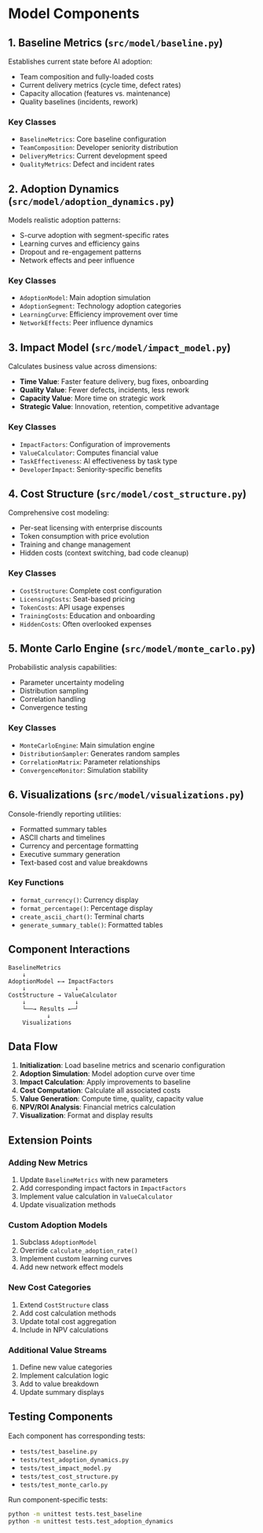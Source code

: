 # Model Components

## 1. Baseline Metrics (`src/model/baseline.py`)

Establishes current state before AI adoption:
- Team composition and fully-loaded costs
- Current delivery metrics (cycle time, defect rates)
- Capacity allocation (features vs. maintenance)
- Quality baselines (incidents, rework)

### Key Classes
- `BaselineMetrics`: Core baseline configuration
- `TeamComposition`: Developer seniority distribution
- `DeliveryMetrics`: Current development speed
- `QualityMetrics`: Defect and incident rates

## 2. Adoption Dynamics (`src/model/adoption_dynamics.py`)

Models realistic adoption patterns:
- S-curve adoption with segment-specific rates
- Learning curves and efficiency gains
- Dropout and re-engagement patterns
- Network effects and peer influence

### Key Classes
- `AdoptionModel`: Main adoption simulation
- `AdoptionSegment`: Technology adoption categories
- `LearningCurve`: Efficiency improvement over time
- `NetworkEffects`: Peer influence dynamics

## 3. Impact Model (`src/model/impact_model.py`)

Calculates business value across dimensions:
- **Time Value**: Faster feature delivery, bug fixes, onboarding
- **Quality Value**: Fewer defects, incidents, less rework
- **Capacity Value**: More time on strategic work
- **Strategic Value**: Innovation, retention, competitive advantage

### Key Classes
- `ImpactFactors`: Configuration of improvements
- `ValueCalculator`: Computes financial value
- `TaskEffectiveness`: AI effectiveness by task type
- `DeveloperImpact`: Seniority-specific benefits

## 4. Cost Structure (`src/model/cost_structure.py`)

Comprehensive cost modeling:
- Per-seat licensing with enterprise discounts
- Token consumption with price evolution
- Training and change management
- Hidden costs (context switching, bad code cleanup)

### Key Classes
- `CostStructure`: Complete cost configuration
- `LicensingCosts`: Seat-based pricing
- `TokenCosts`: API usage expenses
- `TrainingCosts`: Education and onboarding
- `HiddenCosts`: Often overlooked expenses

## 5. Monte Carlo Engine (`src/model/monte_carlo.py`)

Probabilistic analysis capabilities:
- Parameter uncertainty modeling
- Distribution sampling
- Correlation handling
- Convergence testing

### Key Classes
- `MonteCarloEngine`: Main simulation engine
- `DistributionSampler`: Generates random samples
- `CorrelationMatrix`: Parameter relationships
- `ConvergenceMonitor`: Simulation stability

## 6. Visualizations (`src/model/visualizations.py`)

Console-friendly reporting utilities:
- Formatted summary tables
- ASCII charts and timelines  
- Currency and percentage formatting
- Executive summary generation
- Text-based cost and value breakdowns

### Key Functions
- `format_currency()`: Currency display
- `format_percentage()`: Percentage display
- `create_ascii_chart()`: Terminal charts
- `generate_summary_table()`: Formatted tables

## Component Interactions

```
BaselineMetrics
    ↓
AdoptionModel ←→ ImpactFactors
    ↓              ↓
CostStructure → ValueCalculator
    ↓              ↓
    └──→ Results ←─┘
           ↓
    Visualizations
```

## Data Flow

1. **Initialization**: Load baseline metrics and scenario configuration
2. **Adoption Simulation**: Model adoption curve over time
3. **Impact Calculation**: Apply improvements to baseline
4. **Cost Computation**: Calculate all associated costs
5. **Value Generation**: Compute time, quality, capacity value
6. **NPV/ROI Analysis**: Financial metrics calculation
7. **Visualization**: Format and display results

## Extension Points

### Adding New Metrics
1. Update `BaselineMetrics` with new parameters
2. Add corresponding impact factors in `ImpactFactors`
3. Implement value calculation in `ValueCalculator`
4. Update visualization methods

### Custom Adoption Models
1. Subclass `AdoptionModel`
2. Override `calculate_adoption_rate()`
3. Implement custom learning curves
4. Add new network effect models

### New Cost Categories
1. Extend `CostStructure` class
2. Add cost calculation methods
3. Update total cost aggregation
4. Include in NPV calculations

### Additional Value Streams
1. Define new value categories
2. Implement calculation logic
3. Add to value breakdown
4. Update summary displays

## Testing Components

Each component has corresponding tests:
- `tests/test_baseline.py`
- `tests/test_adoption_dynamics.py`
- `tests/test_impact_model.py`
- `tests/test_cost_structure.py`
- `tests/test_monte_carlo.py`

Run component-specific tests:
```bash
python -m unittest tests.test_baseline
python -m unittest tests.test_adoption_dynamics
```